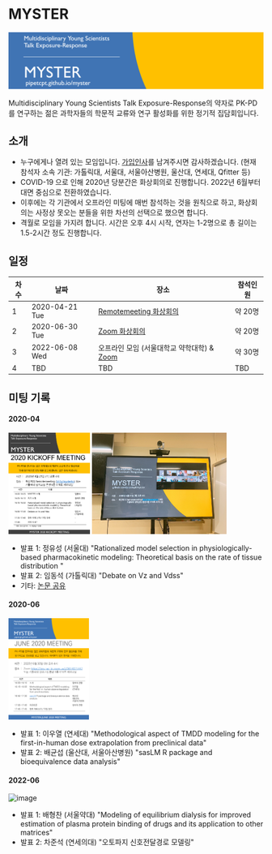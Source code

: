 # MYSTER

![](./assets/header.png)

Multidisciplinary Young Scientists Talk Exposure-Response의 약자로 PK-PD를 연구하는 젊은 과학자들의 학문적 교류와 연구 활성화를 위한 정기적 집담회입니다. 

## 소개

- 누구에게나 열려 있는 모임입니다. [가입인사](https://github.com/pipetcpt/myster/issues/1)를 남겨주시면 감사하겠습니다. (현재 참석자 소속 기관: 가톨릭대, 서울대, 서울아산병원, 울산대, 연세대, Qfitter 등)
- COVID-19 으로 인해 2020년 당분간은 화상회의로 진행합니다. 2022년 6월부터 대면 중심으로 전환하였습니다.
- 이후에는 각 기관에서 오프라인 미팅에 매번 참석하는 것을 원칙으로 하고, 화상회의는 사정상 못오는 분들을 위한 차선의 선택으로 했으면 합니다. 
- 격월로 모임을 가지려 합니다. 시간은 오후 4시 시작, 연자는 1-2명으로 총 길이는 1.5-2시간 정도 진행합니다.

## 일정

|차수|날짜|장소|참석인원|
|---|---|---|---|
|1|2020-04-21 Tue|[Remotemeeting 화상회의](https://www.remotemeeting.com/reservation/share/2c908ad6715f883301719a6bdb2a6689) |약 20명| 
|2|2020-06-30 Tue|[Zoom 화상회의](https://snu-ac-kr.zoom.us/j/3614071447)|약 20명|
|3|2022-06-08 Wed|오프라인 모임 (서울대학교 약학대학) & [Zoom](http://bit.ly/myster2022) | 약 30명|
|4|TBD|TBD|TBD|

## 미팅 기록

#### 2020-04

[<img src="./assets/myster-poster-2020-04.png" height="200"/>](./assets/myster-poster-2020-04.png)
[<img src="./assets/myster-photo-2020-04.jpg" height="200"/>](./assets/myster-photo-2020-04.jpg)

- 발표 1: 정유성 (서울대) "Rationalized model selection in physiologically-based pharmacokinetic modeling: Theoretical basis on the rate of tissue distribution	"
- 발표 2: 임동석 (가톨릭대) "Debate on Vz and Vdss"
- 기타: [논문 공유](https://github.com/pipetcpt/myster/issues/2)

#### 2020-06 

[<img src="./assets/myster-poster-2020-06.png" height="200"/>](./assets/myster-poster-2020-06.png)

- 발표 1: 이우열 (연세대) "Methodological aspect of TMDD modeling for the first-in-human dose extrapolation from preclinical data"
- 발표 2: 배균섭 (울산대, 서울아산병원) "sasLM R package and bioequivalence data analysis"

#### 2022-06

<img height="200" alt="image" src="https://user-images.githubusercontent.com/6946821/172524587-7f3e5321-210d-4b46-9281-ca47a14cef4a.png">

- 발표 1: 배형찬 (서울약대) "Modeling of equilibrium dialysis for improved estimation of plasma protein binding of drugs and its application to other matrices"
- 발표 2: 차준석 (연세의대) "오토파지 신호전달경로 모델링"

